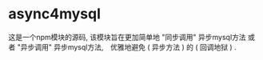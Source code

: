 # async4mysql
这是一个npm模块的源码, 该模块旨在更加简单地 "同步调用" 异步mysql方法 或者 "异步调用" 异步mysql方法,　优雅地避免 ( 异步方法 ) 的 ( 回调地狱 ) .
